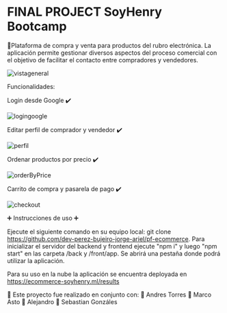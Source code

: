 # FINAL PROJECT SoyHenry Bootcamp


🍁Plataforma de compra y venta para productos del rubro electrónica. La aplicación permite gestionar diversos aspectos del proceso comercial con el objetivo de facilitar el contacto entre compradores y vendedores.

![vistageneral](https://user-images.githubusercontent.com/97857484/190003605-e3372641-501d-4c0e-a10b-27d58408597f.jpg)


Funcionalidades:

Login desde Google ✔️

![logingoogle](https://user-images.githubusercontent.com/97857484/190002242-ba59fb61-aa04-43c9-b7e7-201a0a91dcce.jpg)

Editar perfil de comprador y vendedor ✔️

![perfil](https://user-images.githubusercontent.com/97857484/190002285-c566015a-f7ea-4629-8e2b-eb6725c0fbcb.jpg)

Ordenar productos por precio ✔️

![orderByPrice](https://user-images.githubusercontent.com/97857484/190002527-e5744779-12f6-4e81-881f-e05d52a0b644.jpg)

Carrito de compra y pasarela de pago ✔️

![checkout](https://user-images.githubusercontent.com/97857484/190002149-39b9e14d-bbf3-4662-bd5f-1294b2230c55.jpg)

➕ Instrucciones de uso ➕

Ejecute el siguiente comando en su equipo local: git clone https://github.com/dev-perez-bujeiro-jorge-ariel/pf-ecommerce.
Para inicializar el servidor del backend y frontend ejecute "npm i" y luego "npm start" en las carpeta /back y /front/app. Se abrirá una pestaña donde podrá utilizar la aplicación.

Para su uso en la nube la aplicación se encuentra deployada en https://ecommerce-soyhenry.ml/results

💼 Este proyecto fue realizado en conjunto con:
🌵 Andres Torres
🌵 Marco Asto
🌵 Alejandro
🌵 Sebastian Gonzáles

